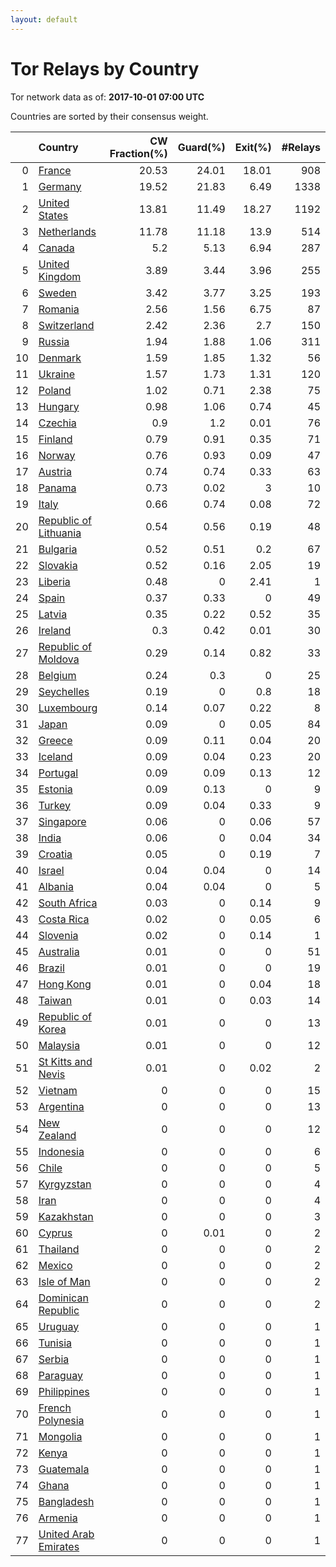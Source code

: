 ```yaml
---
layout: default
---
```



# Tor Relays by Country

Tor network data as of: **2017-10-01 07:00 UTC**

Countries are sorted by their consensus weight.

|    | Country                                                                  |   CW Fraction(%) |   Guard(%) |   Exit(%) |   #Relays |
|---:|:-------------------------------------------------------------------------|-----------------:|-----------:|----------:|----------:|
|  0 | [France](https://atlas.torproject.org/#search/country:fr)                |            20.53 |      24.01 |     18.01 |       908 |
|  1 | [Germany](https://atlas.torproject.org/#search/country:de)               |            19.52 |      21.83 |      6.49 |      1338 |
|  2 | [United States](https://atlas.torproject.org/#search/country:us)         |            13.81 |      11.49 |     18.27 |      1192 |
|  3 | [Netherlands](https://atlas.torproject.org/#search/country:nl)           |            11.78 |      11.18 |     13.9  |       514 |
|  4 | [Canada](https://atlas.torproject.org/#search/country:ca)                |             5.2  |       5.13 |      6.94 |       287 |
|  5 | [United Kingdom](https://atlas.torproject.org/#search/country:gb)        |             3.89 |       3.44 |      3.96 |       255 |
|  6 | [Sweden](https://atlas.torproject.org/#search/country:se)                |             3.42 |       3.77 |      3.25 |       193 |
|  7 | [Romania](https://atlas.torproject.org/#search/country:ro)               |             2.56 |       1.56 |      6.75 |        87 |
|  8 | [Switzerland](https://atlas.torproject.org/#search/country:ch)           |             2.42 |       2.36 |      2.7  |       150 |
|  9 | [Russia](https://atlas.torproject.org/#search/country:ru)                |             1.94 |       1.88 |      1.06 |       311 |
| 10 | [Denmark](https://atlas.torproject.org/#search/country:dk)               |             1.59 |       1.85 |      1.32 |        56 |
| 11 | [Ukraine](https://atlas.torproject.org/#search/country:ua)               |             1.57 |       1.73 |      1.31 |       120 |
| 12 | [Poland](https://atlas.torproject.org/#search/country:pl)                |             1.02 |       0.71 |      2.38 |        75 |
| 13 | [Hungary](https://atlas.torproject.org/#search/country:hu)               |             0.98 |       1.06 |      0.74 |        45 |
| 14 | [Czechia](https://atlas.torproject.org/#search/country:cz)               |             0.9  |       1.2  |      0.01 |        76 |
| 15 | [Finland](https://atlas.torproject.org/#search/country:fi)               |             0.79 |       0.91 |      0.35 |        71 |
| 16 | [Norway](https://atlas.torproject.org/#search/country:no)                |             0.76 |       0.93 |      0.09 |        47 |
| 17 | [Austria](https://atlas.torproject.org/#search/country:at)               |             0.74 |       0.74 |      0.33 |        63 |
| 18 | [Panama](https://atlas.torproject.org/#search/country:pa)                |             0.73 |       0.02 |      3    |        10 |
| 19 | [Italy](https://atlas.torproject.org/#search/country:it)                 |             0.66 |       0.74 |      0.08 |        72 |
| 20 | [Republic of Lithuania](https://atlas.torproject.org/#search/country:lt) |             0.54 |       0.56 |      0.19 |        48 |
| 21 | [Bulgaria](https://atlas.torproject.org/#search/country:bg)              |             0.52 |       0.51 |      0.2  |        67 |
| 22 | [Slovakia](https://atlas.torproject.org/#search/country:sk)              |             0.52 |       0.16 |      2.05 |        19 |
| 23 | [Liberia](https://atlas.torproject.org/#search/country:lr)               |             0.48 |       0    |      2.41 |         1 |
| 24 | [Spain](https://atlas.torproject.org/#search/country:es)                 |             0.37 |       0.33 |      0    |        49 |
| 25 | [Latvia](https://atlas.torproject.org/#search/country:lv)                |             0.35 |       0.22 |      0.52 |        35 |
| 26 | [Ireland](https://atlas.torproject.org/#search/country:ie)               |             0.3  |       0.42 |      0.01 |        30 |
| 27 | [Republic of Moldova](https://atlas.torproject.org/#search/country:md)   |             0.29 |       0.14 |      0.82 |        33 |
| 28 | [Belgium](https://atlas.torproject.org/#search/country:be)               |             0.24 |       0.3  |      0    |        25 |
| 29 | [Seychelles](https://atlas.torproject.org/#search/country:sc)            |             0.19 |       0    |      0.8  |        18 |
| 30 | [Luxembourg](https://atlas.torproject.org/#search/country:lu)            |             0.14 |       0.07 |      0.22 |         8 |
| 31 | [Japan](https://atlas.torproject.org/#search/country:jp)                 |             0.09 |       0    |      0.05 |        84 |
| 32 | [Greece](https://atlas.torproject.org/#search/country:gr)                |             0.09 |       0.11 |      0.04 |        20 |
| 33 | [Iceland](https://atlas.torproject.org/#search/country:is)               |             0.09 |       0.04 |      0.23 |        20 |
| 34 | [Portugal](https://atlas.torproject.org/#search/country:pt)              |             0.09 |       0.09 |      0.13 |        12 |
| 35 | [Estonia](https://atlas.torproject.org/#search/country:ee)               |             0.09 |       0.13 |      0    |         9 |
| 36 | [Turkey](https://atlas.torproject.org/#search/country:tr)                |             0.09 |       0.04 |      0.33 |         9 |
| 37 | [Singapore](https://atlas.torproject.org/#search/country:sg)             |             0.06 |       0    |      0.06 |        57 |
| 38 | [India](https://atlas.torproject.org/#search/country:in)                 |             0.06 |       0    |      0.04 |        34 |
| 39 | [Croatia](https://atlas.torproject.org/#search/country:hr)               |             0.05 |       0    |      0.19 |         7 |
| 40 | [Israel](https://atlas.torproject.org/#search/country:il)                |             0.04 |       0.04 |      0    |        14 |
| 41 | [Albania](https://atlas.torproject.org/#search/country:al)               |             0.04 |       0.04 |      0    |         5 |
| 42 | [South Africa](https://atlas.torproject.org/#search/country:za)          |             0.03 |       0    |      0.14 |         9 |
| 43 | [Costa Rica](https://atlas.torproject.org/#search/country:cr)            |             0.02 |       0    |      0.05 |         6 |
| 44 | [Slovenia](https://atlas.torproject.org/#search/country:si)              |             0.02 |       0    |      0.14 |         1 |
| 45 | [Australia](https://atlas.torproject.org/#search/country:au)             |             0.01 |       0    |      0    |        51 |
| 46 | [Brazil](https://atlas.torproject.org/#search/country:br)                |             0.01 |       0    |      0    |        19 |
| 47 | [Hong Kong](https://atlas.torproject.org/#search/country:hk)             |             0.01 |       0    |      0.04 |        18 |
| 48 | [Taiwan](https://atlas.torproject.org/#search/country:tw)                |             0.01 |       0    |      0.03 |        14 |
| 49 | [Republic of Korea](https://atlas.torproject.org/#search/country:kr)     |             0.01 |       0    |      0    |        13 |
| 50 | [Malaysia](https://atlas.torproject.org/#search/country:my)              |             0.01 |       0    |      0    |        12 |
| 51 | [St Kitts and Nevis](https://atlas.torproject.org/#search/country:kn)    |             0.01 |       0    |      0.02 |         2 |
| 52 | [Vietnam](https://atlas.torproject.org/#search/country:vn)               |             0    |       0    |      0    |        15 |
| 53 | [Argentina](https://atlas.torproject.org/#search/country:ar)             |             0    |       0    |      0    |        13 |
| 54 | [New Zealand](https://atlas.torproject.org/#search/country:nz)           |             0    |       0    |      0    |        12 |
| 55 | [Indonesia](https://atlas.torproject.org/#search/country:id)             |             0    |       0    |      0    |         6 |
| 56 | [Chile](https://atlas.torproject.org/#search/country:cl)                 |             0    |       0    |      0    |         5 |
| 57 | [Kyrgyzstan](https://atlas.torproject.org/#search/country:kg)            |             0    |       0    |      0    |         4 |
| 58 | [Iran](https://atlas.torproject.org/#search/country:ir)                  |             0    |       0    |      0    |         4 |
| 59 | [Kazakhstan](https://atlas.torproject.org/#search/country:kz)            |             0    |       0    |      0    |         3 |
| 60 | [Cyprus](https://atlas.torproject.org/#search/country:cy)                |             0    |       0.01 |      0    |         2 |
| 61 | [Thailand](https://atlas.torproject.org/#search/country:th)              |             0    |       0    |      0    |         2 |
| 62 | [Mexico](https://atlas.torproject.org/#search/country:mx)                |             0    |       0    |      0    |         2 |
| 63 | [Isle of Man](https://atlas.torproject.org/#search/country:im)           |             0    |       0    |      0    |         2 |
| 64 | [Dominican Republic](https://atlas.torproject.org/#search/country:do)    |             0    |       0    |      0    |         2 |
| 65 | [Uruguay](https://atlas.torproject.org/#search/country:uy)               |             0    |       0    |      0    |         1 |
| 66 | [Tunisia](https://atlas.torproject.org/#search/country:tn)               |             0    |       0    |      0    |         1 |
| 67 | [Serbia](https://atlas.torproject.org/#search/country:rs)                |             0    |       0    |      0    |         1 |
| 68 | [Paraguay](https://atlas.torproject.org/#search/country:py)              |             0    |       0    |      0    |         1 |
| 69 | [Philippines](https://atlas.torproject.org/#search/country:ph)           |             0    |       0    |      0    |         1 |
| 70 | [French Polynesia](https://atlas.torproject.org/#search/country:pf)      |             0    |       0    |      0    |         1 |
| 71 | [Mongolia](https://atlas.torproject.org/#search/country:mn)              |             0    |       0    |      0    |         1 |
| 72 | [Kenya](https://atlas.torproject.org/#search/country:ke)                 |             0    |       0    |      0    |         1 |
| 73 | [Guatemala](https://atlas.torproject.org/#search/country:gt)             |             0    |       0    |      0    |         1 |
| 74 | [Ghana](https://atlas.torproject.org/#search/country:gh)                 |             0    |       0    |      0    |         1 |
| 75 | [Bangladesh](https://atlas.torproject.org/#search/country:bd)            |             0    |       0    |      0    |         1 |
| 76 | [Armenia](https://atlas.torproject.org/#search/country:am)               |             0    |       0    |      0    |         1 |
| 77 | [United Arab Emirates](https://atlas.torproject.org/#search/country:ae)  |             0    |       0    |      0    |         1 |
